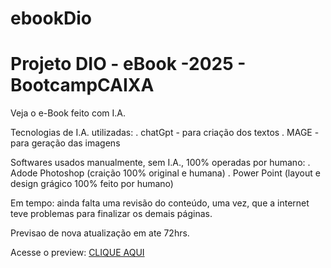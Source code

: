 # ebookDio
Projeto DIO - eBook -2025 - BootcampCAIXA
=========================================

Veja o e-Book feito com I.A.

Tecnologias de I.A. utilizadas:
. chatGpt - para criação dos textos
. MAGE - para geração das imagens

Softwares usados manualmente, sem I.A., 100% operadas por humano:
. Adode Photoshop (craição 100% original e humana)
. Power Point (layout e design grágico 100% feito por humano)

Em tempo: ainda falta uma revisão do conteúdo, uma vez, que a internet teve problemas para finalizar os demais páginas.

Previsao de nova atualização em ate 72hrs.

Acesse o preview: <a href="https://github.com/ia-gerald/ebookDio/edit/main/ebook1.pdf">CLIQUE AQUI </a>
